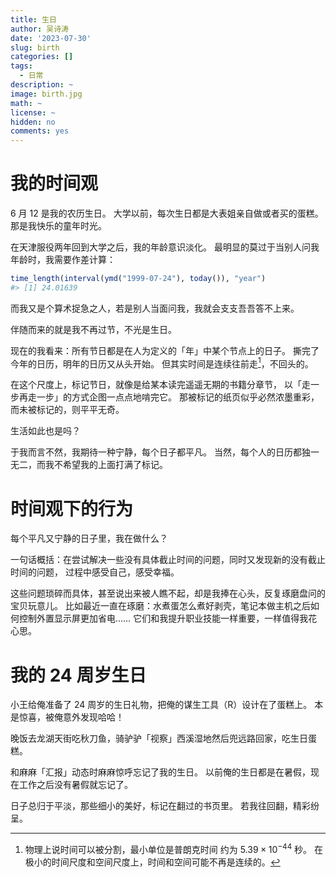 ```yaml
---
title: 生日
author: 吴诗涛
date: '2023-07-30'
slug: birth
categories: []
tags:
  - 日常
description: ~
image: birth.jpg
math: ~
license: ~
hidden: no
comments: yes
---
```


# 我的时间观

6 月 12 是我的农历生日。
大学以前，每次生日都是大表姐亲自做或者买的蛋糕。
那是我快乐的童年时光。

在天津服役两年回到大学之后，我的年龄意识淡化。
最明显的莫过于当别人问我年龄时，我需要作差计算：

```r
time_length(interval(ymd("1999-07-24"), today()), "year")
#> [1] 24.01639
```

而我又是个算术捉急之人，若是别人当面问我，我就会支支吾吾答不上来。

伴随而来的就是我不再过节，不光是生日。

现在的我看来：所有节日都是在人为定义的「年」中某个节点上的日子。
撕完了今年的日历，明年的日历又从头开始。
但其实时间是连续往前走[^1]，不回头的。

在这个尺度上，标记节日，就像是给某本读完遥遥无期的书籍分章节，
以「走一步再走一步」的方式企图一点点地啃完它。
那被标记的纸页似乎必然浓墨重彩，而未被标记的，则平平无奇。

生活如此也是吗？

于我而言不然，我期待一种宁静，每个日子都平凡。
当然，每个人的日历都独一无二，而我不希望我的上面打满了标记。

# 时间观下的行为

每个平凡又宁静的日子里，我在做什么？

一句话概括：在尝试解决一些没有具体截止时间的问题，同时又发现新的没有截止时间的问题，
过程中感受自己，感受幸福。

这些问题琐碎而具体，甚至说出来被人瞧不起，却是我捧在心头，反复琢磨盘问的宝贝玩意儿。
比如最近一直在琢磨：水煮蛋怎么煮好剥壳，笔记本做主机之后如何控制外置显示屏更加省电……
它们和我提升职业技能一样重要，一样值得我花心思。

# 我的 24 周岁生日

小王给俺准备了 24 周岁的生日礼物，把俺的谋生工具（R）设计在了蛋糕上。
本是惊喜，被俺意外发现哈哈！

晚饭去龙湖天街吃秋刀鱼，骑驴驴「视察」西溪湿地然后兜远路回家，吃生日蛋糕。

和麻麻「汇报」动态时麻麻惊呼忘记了我的生日。
以前俺的生日都是在暑假，现在工作之后没有暑假就忘记了。

日子总归于平淡，那些细小的美好，标记在翻过的书页里。
若我往回翻，精彩纷呈。

[^1]: 物理上说时间可以被分割，最小单位是普朗克时间
约为 $5.39 \times 10^{-44}$ 秒。
在极小的时间尺度和空间尺度上，时间和空间可能不再是连续的。
